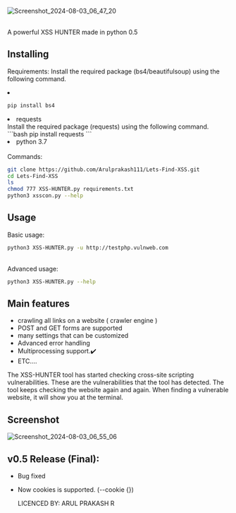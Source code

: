 <p align="center">
 
 ![Screenshot_2024-08-03_06_47_20](https://github.com/user-attachments/assets/d2695a1e-c4da-48e8-b056-0f00aa5ce643)

 
 <br/>
A powerful XSS HUNTER made in python 0.5<br/>


## Installing

Requirements:
Install the required package (bs4/beautifulsoup) using the following command.
<br/>

<li> </li>

```bash
pip install bs4
```
<li> requests </li>
Install the required package (requests) using the following command.
```bash
pip install requests
```
<li> python 3.7 </li>
<br/>
Commands:

```bash
git clone https://github.com/Arulprakash111/Lets-Find-XSS.git
cd Lets-Find-XSS
ls
chmod 777 XSS-HUNTER.py requirements.txt
python3 xsscon.py --help 
```
## Usage
Basic usage:

```bash
python3 XSS-HUNTER.py -u http://testphp.vulnweb.com
```
<br/>
Advanced usage:

```bash
python3 XSS-HUNTER.py --help
```

## Main features

* crawling all links on a website ( crawler engine )
* POST and GET forms are supported
* many settings that can be customized
* Advanced error handling
* Multiprocessing support.✔️
* ETC....

The XSS-HUNTER tool has started checking cross-site scripting vulnerabilities. These are the vulnerabilities that the tool has detected. The tool keeps checking the website again and again. When finding a vulnerable website, it will show you at the terminal.

## Screenshot


![Screenshot_2024-08-03_06_55_06](https://github.com/user-attachments/assets/070778d7-e6e4-459d-a745-04a693f16e7c)




v0.5 Release (Final):
------
* Bug fixed
* Now cookies is supported. (--cookie {}) 


  LICENCED BY: ARUL PRAKASH R

